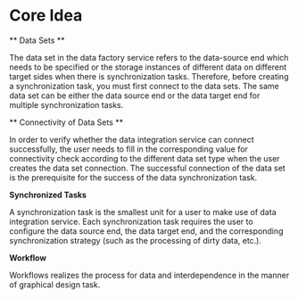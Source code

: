 # Core Idea

** Data Sets **

The data set in the data factory service refers to the data-source end which needs to be specified or the storage instances of different data on different target sides when there is synchronization tasks. Therefore, before creating a synchronization task, you must first connect to the data sets. The same data set can be either the data source end or the data target end for multiple synchronization tasks.

 

** Connectivity of Data Sets **

In order to verify whether the data integration service can connect successfully, the user needs to fill in the corresponding value for connectivity check according to the different data set type when the user creates the data set connection. The successful connection of the data set is the prerequisite for the success of the data synchronization task.

 

**Synchronized Tasks**

A synchronization task is the smallest unit for a user to make use of data integration service. Each synchronization task requires the user to configure the data source end, the data target end, and the corresponding synchronization strategy (such as the processing of dirty data, etc.).

 

**Workflow**

Workflows realizes the process for data and interdependence in the manner of graphical design task.
